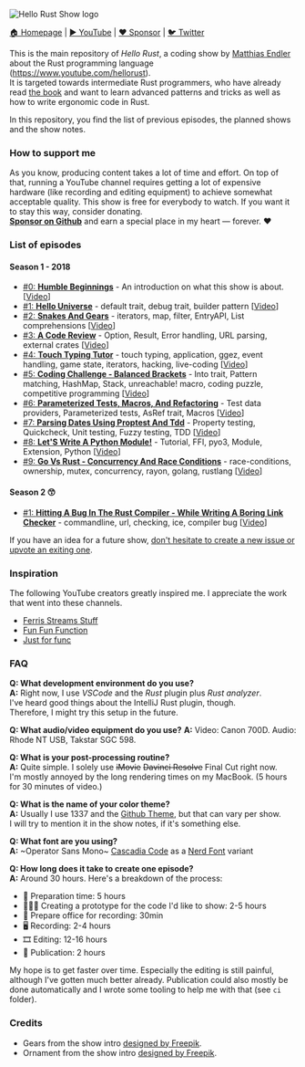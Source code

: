 ![Hello Rust Show logo](logo.png)

[🏠 Homepage](https://hello-rust.show) | [▶️ YouTube](https://www.youtube.com/hellorust) | [❤️ Sponsor](https://github.com/sponsors/mre) | [🐦 Twitter](https://twitter.com/hellorustshow)

This is the main repository of *Hello Rust*, a coding show by [Matthias
Endler](@mre) about the Rust programming language (https://www.youtube.com/hellorust).  
It is targeted towards intermediate Rust programmers, who have already read [the book](https://doc.rust-lang.org/book/) and want to learn advanced patterns and tricks as well as how to write ergonomic code in Rust.

In this repository, you find the list of previous episodes, the planned shows and the show notes.

### How to support me

As you know, producing content takes a lot of time and effort. On top of that, running a YouTube channel requires getting a lot of expensive hardware (like recording and editing equipment) to achieve somewhat acceptable quality.
This show is free for everybody to watch. If you want it to stay this way, consider donating.  
[**Sponsor on Github**](https://github.com/sponsors/mre/) and earn a special place in my heart &mdash; forever. ❤️  

### List of episodes

#### Season 1 - 2018

* [#0: **Humble Beginnings**](/episode/0) - An introduction on what this show is about. [[Video](https://youtu.be/jMJRTjnh_jo)]
* [#1: **Hello Universe**](/episode/1) - default trait, debug trait, builder pattern [[Video](https://youtu.be/STWuPMcwwbw)]
* [#2: **Snakes And Gears**](/episode/2) - iterators, map, filter, EntryAPI, List comprehensions [[Video](https://youtu.be/bS5rtxWd2yQ)]
* [#3: **A Code Review**](/episode/3) - Option, Result, Error handling, URL parsing, external crates [[Video](https://youtu.be/a6KWRvAPsmo)]
* [#4: **Touch Typing Tutor**](/episode/4) - touch typing, application, ggez, event handling, game state, iterators, hacking, live-coding [[Video](https://youtu.be/S0Vubd-C5-o)]
* [#5: **Coding Challenge - Balanced Brackets**](/episode/5) - Into trait, Pattern matching, HashMap, Stack, unreachable! macro, coding puzzle, competitive programming [[Video](https://youtu.be/XcuLHO8z_RA)]
* [#6: **Parameterized Tests, Macros, And Refactoring**](/episode/6) - Test data providers, Parameterized tests, AsRef trait, Macros [[Video](https://youtu.be/XJPci7GI-qg)]
* [#7: **Parsing Dates Using Proptest And Tdd**](/episode/7) - Property testing, Quickcheck, Unit testing, Fuzzy testing, TDD [[Video](https://youtu.be/zb7SD0Jco6g)]
* [#8: **Let'S Write A Python Module!**](/episode/8) - Tutorial, FFI, pyo3, Module, Extension, Python [[Video](https://youtu.be/D9r__qxtRMQ)]
* [#9: **Go Vs Rust - Concurrency And Race Conditions**](/episode/9) - race-conditions, ownership, mutex, concurrency, rayon, golang, rustlang [[Video](https://youtu.be/B5xYBrxVSiE)]

#### Season 2 😙

* [#1: **Hitting A Bug In The Rust Compiler - While Writing A Boring Link Checker**](/episode/10) - commandline, url, checking, ice, compiler bug [[Video](https://youtu.be/DArJCR0HDL8)]

If you have an idea for a future show, [don't hesitate to create a new issue or upvote an exiting one](/issues).

### Inspiration

The following YouTube creators greatly inspired me. I appreciate the work that went into these channels.

* [Ferris Streams Stuff](https://www.youtube.com/channel/UC4mpLlHn0FOekNg05yCnkzQ)
* [Fun Fun Function](https://www.youtube.com/channel/UCO1cgjhGzsSYb1rsB4bFe4Q)
* [Just for func](https://github.com/campoy/justforfunc)

### FAQ

**Q: What development environment do you use?**    
**A:** Right now, I use *VSCode* and the *Rust* plugin plus *Rust analyzer*.  
I've heard good things about the IntelliJ Rust plugin, though.  
Therefore, I might try this setup in the future.  

**Q: What audio/video equipment do you use?**
**A:** Video: Canon 700D. Audio: Rhode NT USB, Takstar SGC 598.

**Q: What is your post-processing routine?**    
**A:** Quite simple. I solely use ~~iMovie~~ ~~Davinci Resolve~~ Final Cut right now.  
I'm mostly annoyed by the long rendering times on my MacBook. (5 hours for 30 minutes of video.)

**Q: What is the name of your color theme?**  
**A:** Usually I use 1337 and the [Github Theme](https://github.com/primer/github-vscode-theme), but that can vary per show.  
I will try to mention it in the show notes, if it's something else.

**Q: What font are you using?**  
**A:** ~Operator Sans Mono~ [Cascadia Code](https://github.com/microsoft/cascadia-code) as a [Nerd Font](https://github.com/ryanoasis/nerd-fonts) variant

**Q: How long does it take to create one episode?**  
**A:** Around 30 hours. Here's a breakdown of the process:

* 💪 Preparation time: 5 hours
* 👨🏻‍💻 Creating a prototype for the code I'd like to show: 2-5 hours
* 🌺 Prepare office for recording: 30min
* 🖥 Recording: 2-4 hours
* 🎞 Editing: 12-16 hours
* 🍿 Publication: 2 hours

My hope is to get faster over time. Especially the editing is still
painful, although I've gotten much better already. Publication could also mostly
be done automatically and I wrote some tooling to help me with that (see `ci`
folder).

### Credits

* Gears from the show intro [designed by Freepik](http://www.freepik.com).
* Ornament from the show intro [designed by Freepik](http://www.freepik.com).
